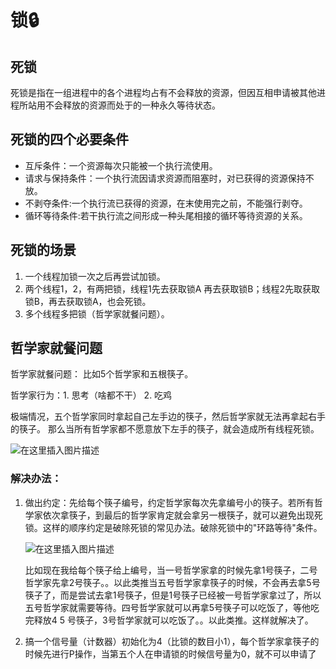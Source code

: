 # 锁:lock:

## 死锁

死锁是指在一组进程中的各个进程均占有不会释放的资源，但因互相申请被其他进程所站用不会释放的资源而处于的一种永久等待状态。

## 死锁的四个必要条件

- 互斥条件：一个资源每次只能被一个执行流使用。
- 请求与保持条件：一个执行流因请求资源而阻塞时，对已获得的资源保持不放。
- 不剥夺条件:一个执行流已获得的资源，在末使用完之前，不能强行剥夺。
- 循环等待条件:若干执行流之间形成一种头尾相接的循环等待资源的关系。

## 死锁的场景

1. 一个线程加锁一次之后再尝试加锁。     
2. 两个线程1，2，有两把锁，线程1先去获取锁A 再去获取锁B；线程2先取获取锁B，再去获取锁A，也会死锁。
3. 多个线程多把锁（哲学家就餐问题）。

## 哲学家就餐问题

哲学家就餐问题：  比如5个哲学家和五根筷子。

哲学家行为：1. 思考（啥都不干）  2. 吃鸡

极端情况，五个哲学家同时拿起自己左手边的筷子，然后哲学家就无法再拿起右手的筷子。
那么当所有哲学家都不愿意放下左手的筷子，就会造成所有线程死锁。

![在这里插入图片描述](https://img-blog.csdnimg.cn/20190605173145327.png?x-oss-process=image/watermark,type_ZmFuZ3poZW5naGVpdGk,shadow_10,text_aHR0cHM6Ly9ibG9nLmNzZG4ubmV0L3dlaXhpbl80MjY3ODUwNw==,size_16,color_FFFFFF,t_70)

### 解决办法：

1. 做出约定：先给每个筷子编号，约定哲学家每次先拿编号小的筷子。若所有哲学家依次拿筷子，到最后的哲学家肯定就会拿另一根筷子，就可以避免出现死锁。这样的顺序约定是破除死锁的常见办法。破除死锁中的"环路等待"条件。

   ![在这里插入图片描述](https://img-blog.csdnimg.cn/20190605173407252.png?x-oss-process=image/watermark,type_ZmFuZ3poZW5naGVpdGk,shadow_10,text_aHR0cHM6Ly9ibG9nLmNzZG4ubmV0L3dlaXhpbl80MjY3ODUwNw==,size_16,color_FFFFFF,t_70)

   比如现在我给每个筷子给上编号，当一号哲学家拿的时候先拿1号筷子，二号哲学家先拿2号筷子。。以此类推当五号哲学家拿筷子的时候，不会再去拿5号筷子了，而是尝试去拿1号筷子，但是1号筷子已经被一号哲学家拿过了，所以五号哲学家就需要等待。四号哲学家就可以再拿5号筷子可以吃饭了，等他吃完释放4   5 号筷子，3号哲学家就可以吃饭了。。以此类推。这样就解决了。

2.  搞一个信号量（计数器）初始化为4（比锁的数目小1），每个哲学家拿筷子的时候先进行P操作，当第五个人在申请锁的时候信号量为0，就不可以申请了